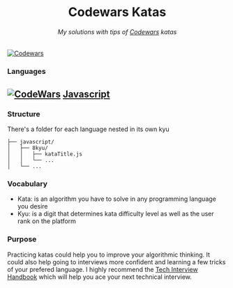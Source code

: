 <h1 align="center">Codewars Katas</h1>

<h6 align="center">
  My solutions with tips of <a href="https://www.codewars.com" target="_blank">Codewars</a> katas
</h6>

[![Codewars](https://www.codewars.com/users/abelpronet/badges/large)](https://www.codewars.com/users/abelpronet "My Honor Badge")

### Languages

## [![CodeWars](https://raw.githubusercontent.com/adrianeyre/codewars/master/Ruby/Authored/javascript.png)](javascript/javascript.md) [Javascript](javascript/javascript.md)


### Structure

There's a folder for each language nested in its own kyu

```ascii
├── javascript/
│   ├── 8kyu/
│   │   ├── kataTitle.js
│   │   └── ...
│   └── ...
```

### Vocabulary

- Kata: is an algorithm you have to solve in any programming language you desire
- Kyu: is a digit that determines kata difficulty level as well as the user rank on the platform

### Purpose

Practicing katas could help you to improve your algorithmic thinking. It could also help going to interviews more confident and learning a few tricks of your prefered language.
I highly recommend the [Tech Interview Handbook](https://github.com/yangshun/tech-interview-handbook) which will help you ace your next technical interview.
